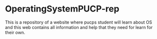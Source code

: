 # OperatingSystemPUCP-rep
This is a repository of a website where pucps student will learn about OS and this web contains all information and help that they need for learn for their own.
